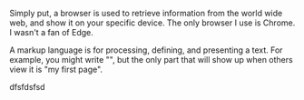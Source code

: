 Simply put, a browser is used to retrieve information from the world wide web, and show it on your specific device. The only browser I use is Chrome. I wasn't a fan of Edge.

A markup language is for processing, defining, and presenting a text. For example, you might write "<title>my first page</title>", but the only part that will show up when others view it is "my first page".

dfsfdsfsd